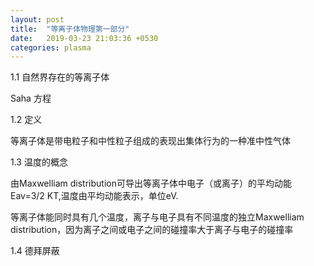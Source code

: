 ```yaml
---
layout: post
title:  "等离子体物理第一部分"
date:   2019-03-23 21:03:36 +0530
categories: plasma 
---
```

1.1 自然界存在的等离子体

Saha 方程

1.2 定义

等离子体是带电粒子和中性粒子组成的表现出集体行为的一种准中性气体

1.3 温度的概念

由Maxwelliam distribution可导出等离子体中电子（或离子）的平均动能Eav=3/2 KT,温度由平均动能表示，单位eV.

等离子体能同时具有几个温度，离子与电子具有不同温度的独立Maxwelliam distribution，因为离子之间或电子之间的碰撞率大于离子与电子的碰撞率

1.4 德拜屏蔽

